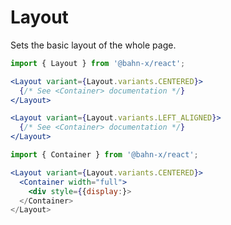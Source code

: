 # Layout

Sets the basic layout of the whole page.

```js
import { Layout } from '@bahn-x/react';
```

```jsx static
<Layout variant={Layout.variants.CENTERED}>
  {/* See <Container> documentation */}
</Layout>
```

```jsx static
<Layout variant={Layout.variants.LEFT_ALIGNED}>
  {/* See <Container> documentation */}
</Layout>
```

```jsx static
import { Container } from '@bahn-x/react';

<Layout variant={Layout.variants.CENTERED}>
  <Container width="full">
    <div style={{display:}>
  </Container>
</Layout>
```
